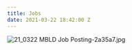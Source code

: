 ```yaml
---
title: Jobs
date: 2021-03-22 18:42:00 Z
---
```


![21_0322 MBLD Job Posting-2a35a7.jpg](/uploads/21_0322%20MBLD%20Job%20Posting-2a35a7.jpg)

